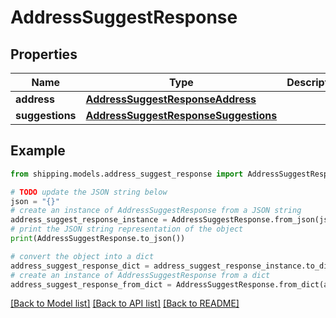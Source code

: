 # AddressSuggestResponse


## Properties

Name | Type | Description | Notes
------------ | ------------- | ------------- | -------------
**address** | [**AddressSuggestResponseAddress**](AddressSuggestResponseAddress.md) |  | [optional] 
**suggestions** | [**AddressSuggestResponseSuggestions**](AddressSuggestResponseSuggestions.md) |  | [optional] 

## Example

```python
from shipping.models.address_suggest_response import AddressSuggestResponse

# TODO update the JSON string below
json = "{}"
# create an instance of AddressSuggestResponse from a JSON string
address_suggest_response_instance = AddressSuggestResponse.from_json(json)
# print the JSON string representation of the object
print(AddressSuggestResponse.to_json())

# convert the object into a dict
address_suggest_response_dict = address_suggest_response_instance.to_dict()
# create an instance of AddressSuggestResponse from a dict
address_suggest_response_from_dict = AddressSuggestResponse.from_dict(address_suggest_response_dict)
```
[[Back to Model list]](../README.md#documentation-for-models) [[Back to API list]](../README.md#documentation-for-api-endpoints) [[Back to README]](../README.md)


